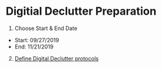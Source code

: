 # Digitial Declutter Preparation

1. Choose Start & End Date
  * Start: 09/27/2019
  * End: 11/21/2019
2. [Define Digital Declutter protocols](https://github.com/Duffney/practitionerGuidetoDeepWork/blob/master/digitialDeclutter.md)
